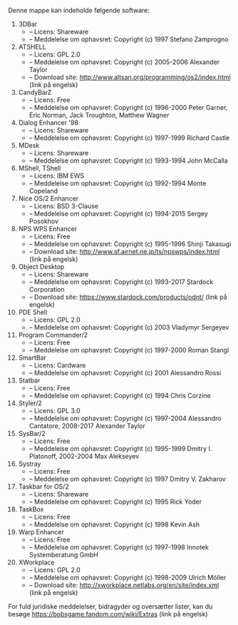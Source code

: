 ﻿Denne mappe kan indeholde følgende software:

1. 3DBar
   - – Licens: Shareware
   - – Meddelelse om ophavsret: Copyright (c) 1997 Stefano Zamprogno
2. ATSHELL
   - – Licens: GPL 2.0
   - – Meddelelse om ophavsret: Copyright (c) 2005-2006 Alexander Taylor
   - – Download site: http://www.altsan.org/programming/os2/index.html (link på engelsk)
3. CandyBarZ
   - – Licens: Free
   - – Meddelelse om ophavsret: Copyright (c) 1996-2000 Peter Garner, Eric Norman, Jack Troughton, Matthew Wagner
4. Dialog Enhancer '98
   - – Licens: Shareware
   - – Meddelelse om ophavsret: Copyright (c) 1997-1999 Richard Castle
5. MDesk
   - – Licens: Shareware
   - – Meddelelse om ophavsret: Copyright (c) 1993-1994 John McCalla
6. MShell, TShell
   - – Licens: IBM EWS
   - – Meddelelse om ophavsret: Copyright (c) 1992-1994 Monte Copeland
7. Nice OS/2 Enhancer
   - – Licens: BSD 3-Clause
   - – Meddelelse om ophavsret: Copyright (c) 1994-2015 Sergey Posokhov
8. NPS WPS Enhancer
   - – Licens: Free
   - – Meddelelse om ophavsret: Copyright (c) 1995-1996 Shinji Takasugi
   - – Download site: http://www.sf.airnet.ne.jp/ts/npswps/index.html (link på engelsk)
9. Object Desktop
   - – Licens: Shareware
   - – Meddelelse om ophavsret: Copyright (c) 1993-2017 Stardock Corporation
   - – Download site: https://www.stardock.com/products/odnt/ (link på engelsk)
10. PDE Shell
    - – Licens: GPL 2.0
    - – Meddelelse om ophavsret: Copyright (c) 2003 Vladymyr Sergeyev
11. Program Commander/2
    - – Licens: Free
    - – Meddelelse om ophavsret: Copyright (c) 1997-2000 Roman Stangl
12. SmartBar
    - – Licens: Cardware
    - – Meddelelse om ophavsret: Copyright (c) 2001 Alessandro Rossi
13. Statbar
    - – Licens: Free
    - – Meddelelse om ophavsret: Copyright (c) 1994 Chris Corzine
14. Styler/2
    - – Licens: GPL 3.0
    - – Meddelelse om ophavsret: Copyright (c) 1997-2004 Alessandro Cantatore, 2008-2017 Alexander Taylor
15. SysBar/2
    - – Licens: Free
    - – Meddelelse om ophavsret: Copyright (c) 1995-1999 Dmitry I. Platonoff, 2002-2004 Max Alekseyev
16. Systray
    - – Licens: Free
    - – Meddelelse om ophavsret: Copyright (c) 1997 Dmitry V. Zakharov
17. Taskbar for OS/2
    - – Licens: Shareware
    - – Meddelelse om ophavsret: Copyright (c) 1995 Rick Yoder
18. TaskBox
    - – Licens: Free
    - – Meddelelse om ophavsret: Copyright (c) 1998 Kevin Ash
19. Warp Enhancer
    - – Licens: Free
    - – Meddelelse om ophavsret: Copyright (c) 1997-1998 Innotek Systemberatung GmbH
20. XWorkplace
    - – Licens: GPL 2.0
    - – Meddelelse om ophavsret: Copyright (c) 1998-2009 Ulrich Möller
    - – Download site: http://xworkplace.netlabs.org/en/site/index.xml (link på engelsk)

For fuld juridiske meddelelser, bidragyder og oversætter lister, kan du besøge https://bobsgame.fandom.com/wiki/Extras (link på engelsk)
